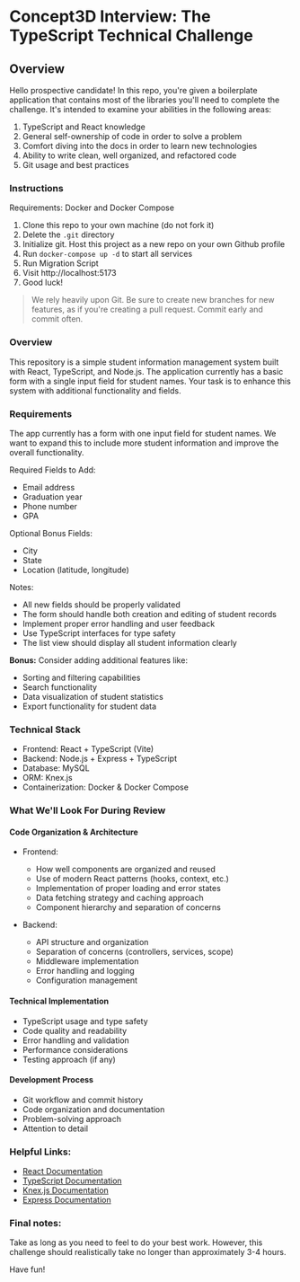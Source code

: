 # Concept3D Interview: The TypeScript Technical Challenge

## Overview

Hello prospective candidate! In this repo, you're given a boilerplate application that contains most of the libraries you'll need to complete the challenge. It's intended to examine your abilities in the following areas:

1. TypeScript and React knowledge
2. General self-ownership of code in order to solve a problem
3. Comfort diving into the docs in order to learn new technologies
4. Ability to write clean, well organized, and refactored code
5. Git usage and best practices

### Instructions

Requirements: Docker and Docker Compose

1. Clone this repo to your own machine (do not fork it)
2. Delete the `.git` directory
3. Initialize git. Host this project as a new repo on your own Github profile
4. Run `docker-compose up -d` to start all services
5. Run Migration Script
6. Visit http://localhost:5173
7. Good luck!

> We rely heavily upon Git. Be sure to create new branches for new features, as if you're creating a pull request. Commit early and commit often.

### Overview

This repository is a simple student information management system built with React, TypeScript, and Node.js. The application currently has a basic form with a single input field for student names. Your task is to enhance this system with additional functionality and fields.

### Requirements

The app currently has a form with one input field for student names. We want to expand this to include more student information and improve the overall functionality.

Required Fields to Add:
* Email address
* Graduation year
* Phone number
* GPA

Optional Bonus Fields:
* City
* State
* Location (latitude, longitude)

Notes:
* All new fields should be properly validated
* The form should handle both creation and editing of student records
* Implement proper error handling and user feedback
* Use TypeScript interfaces for type safety
* The list view should display all student information clearly

**Bonus:** Consider adding additional features like:
* Sorting and filtering capabilities
* Search functionality
* Data visualization of student statistics
* Export functionality for student data

### Technical Stack
- Frontend: React + TypeScript (Vite)
- Backend: Node.js + Express + TypeScript
- Database: MySQL
- ORM: Knex.js
- Containerization: Docker & Docker Compose

### What We'll Look For During Review

#### Code Organization & Architecture
* Frontend:
  - How well components are organized and reused
  - Use of modern React patterns (hooks, context, etc.)
  - Implementation of proper loading and error states
  - Data fetching strategy and caching approach
  - Component hierarchy and separation of concerns

* Backend:
  - API structure and organization
  - Separation of concerns (controllers, services, scope)
  - Middleware implementation
  - Error handling and logging
  - Configuration management

#### Technical Implementation
* TypeScript usage and type safety
* Code quality and readability
* Error handling and validation
* Performance considerations
* Testing approach (if any)

#### Development Process
* Git workflow and commit history
* Code organization and documentation
* Problem-solving approach
* Attention to detail

### Helpful Links:
- [React Documentation](https://react.dev/)
- [TypeScript Documentation](https://www.typescriptlang.org/docs/)
- [Knex.js Documentation](https://knexjs.org/)
- [Express Documentation](https://expressjs.com/)

### Final notes:

Take as long as you need to feel to do your best work. However, this challenge should realistically take no longer than approximately 3-4 hours.

Have fun!

